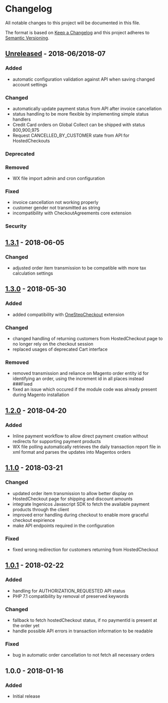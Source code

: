 # Changelog
All notable changes to this project will be documented in this file.

The format is based on [Keep a Changelog](http://keepachangelog.com/en/1.0.0/)
and this project adheres to [Semantic Versioning](http://semver.org/spec/v2.0.0.html).


## [Unreleased] - 2018-06/2018-07
### Added
- automatic configuration validation against API when saving changed account settings

### Changed
- automatically update payment status from API after invoice cancellation
- status handling to be more flexible by implementing simple status handlers
- Credit Card orders on Global Collect can be shipped with status 800,900,975 
- Request CANCELLED_BY_CUSTOMER state from API for HostedCheckouts

### Deprecated

### Removed
- WX file import admin and cron configuration

### Fixed
- invoice cancellation not working properly
- customer gender not transmitted as string
- incompatibility with CheckoutAgreements core extension

### Security

## [1.3.1] - 2018-06-05
### Changed
- adjusted order item transmission to be compatible with more tax calculation settings

## [1.3.0] - 2018-05-30
### Added
- added compatibility with [OneStepCheckout](http://onestepcheckout.com) extension
### Changed
- changed handling of returning customers from HostedCheckout page to no longer rely on the checkout session
- replaced usages of deprecated Cart interface
### Removed
- removed transmission and reliance on Magento order entity id for identifying an order, using the increment id in all places instead
###Fixed
- fixed an issue which occured if the module code was already present during Magento installation

## [1.2.0] - 2018-04-20
### Added
- Inline payment workflow to allow direct payment creation without redirects for supporting payment products
- WX file polling automatically retrieves the daily transaction report file in xml format and parses the updates into Magentos orders

## [1.1.0] - 2018-03-21
### Changed
- updated order item transmission to allow better display on HostedCheckout page for shipping and discount amounts
- integrate Ingenicos Javascript SDK to fetch the available payment products through the client
- improved error handling during checkout to enable more graceful checkout expirience
- make API endpoints required in the configuration

### Fixed
- fixed wrong redirection for customers returning from HostedCheckout

## [1.0.1] - 2018-02-22
### Added
- handling for AUTHORIZATION_REQUESTED API status
- PHP 7.1 compatibility by removal of preserved keywords

### Changed
- fallback to fetch hostedCheckout status, if no paymentId is present at the order yet
- handle possible API errors in transaction information to be readable

### Fixed
- bug in automatic order cancellation to not fetch all necessary orders

## 1.0.0 - 2018-01-16
### Added
- Initial release 

[Unreleased]: https://git.netresearch.de/ingenico/connect/module-epayments-m2/compare/1.3.1...develop
[1.3.1]: https://git.netresearch.de/ingenico/connect/module-epayments-m2/compare/1.3.0...1.3.1
[1.3.0]: https://git.netresearch.de/ingenico/connect/module-epayments-m2/compare/1.2.0...1.3.0
[1.2.0]: https://git.netresearch.de/ingenico/connect/module-epayments-m2/compare/1.1.0...1.2.0
[1.1.0]: https://git.netresearch.de/ingenico/connect/module-epayments-m2/compare/1.0.1...1.1.0
[1.0.1]: https://git.netresearch.de/ingenico/connect/module-epayments-m2/compare/1.0.0...1.0.1
